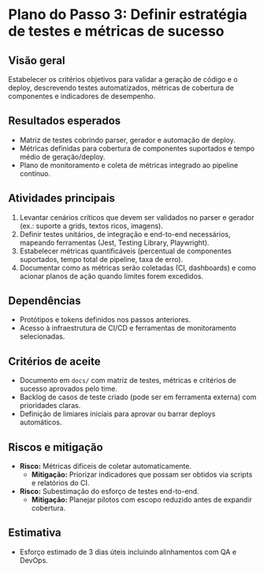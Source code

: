 # Plano do Passo 3: Definir estratégia de testes e métricas de sucesso

## Visão geral
Estabelecer os critérios objetivos para validar a geração de código e o deploy, descrevendo testes automatizados, métricas de cobertura de componentes e indicadores de desempenho.

## Resultados esperados
- Matriz de testes cobrindo parser, gerador e automação de deploy.
- Métricas definidas para cobertura de componentes suportados e tempo médio de geração/deploy.
- Plano de monitoramento e coleta de métricas integrado ao pipeline contínuo.

## Atividades principais
1. Levantar cenários críticos que devem ser validados no parser e gerador (ex.: suporte a grids, textos ricos, imagens).
2. Definir testes unitários, de integração e end-to-end necessários, mapeando ferramentas (Jest, Testing Library, Playwright).
3. Estabelecer métricas quantificáveis (percentual de componentes suportados, tempo total de pipeline, taxa de erro).
4. Documentar como as métricas serão coletadas (CI, dashboards) e como acionar planos de ação quando limites forem excedidos.

## Dependências
- Protótipos e tokens definidos nos passos anteriores.
- Acesso à infraestrutura de CI/CD e ferramentas de monitoramento selecionadas.

## Critérios de aceite
- Documento em `docs/` com matriz de testes, métricas e critérios de sucesso aprovados pelo time.
- Backlog de casos de teste criado (pode ser em ferramenta externa) com prioridades claras.
- Definição de limiares iniciais para aprovar ou barrar deploys automáticos.

## Riscos e mitigação
- **Risco:** Métricas difíceis de coletar automaticamente.
  - **Mitigação:** Priorizar indicadores que possam ser obtidos via scripts e relatórios do CI.
- **Risco:** Subestimação do esforço de testes end-to-end.
  - **Mitigação:** Planejar pilotos com escopo reduzido antes de expandir cobertura.

## Estimativa
- Esforço estimado de 3 dias úteis incluindo alinhamentos com QA e DevOps.
